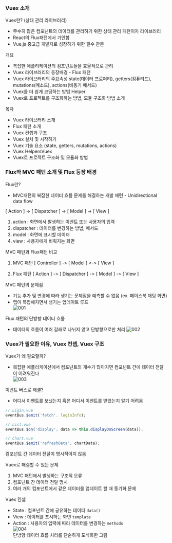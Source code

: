 ### Vuex 소개
Vuex란? (상태 관리 라이브러리)    
 - 무수히 많은 컴포넌트의 데이터를 관리하기 위한 상태 관리 패턴이자 라이브러리
 - React의 Flux패턴에서 기인함
 - Vue.js 중고급 개발자로 성장하기 위한 필수 관문
   
개요   
 - 복잡한 애플리케이션의 컴포넌트들을 효율적으로 관리
 - Vuex 라이브러리의 등장배경 - Flux 패턴
 - Vuex 라이브러리의 주요속성 state(데이터 프로퍼티), getters(컴퓨티드), mutations(메소드), actions(비동기 메서드)
 - Vuex를 더 쉽게 코딩하는 방법 Helper
 - Vuex로 프로젝트를 구조화하는 방법, 모듈 구조화 방법 소개   
   
목차
 - Vuex 라이브러리 소개
 - Flux 패턴 소개
 - Vuex 컨셉과 구조
 - Vuex 설치 및 시작하기
 - Vuex 기술 요소 (state, getters, mutations, actions)
 - Vuex HelpersVuex
 - Vuex로 프로젝트 구조화 및 모듈화 방법
   
### Flux와 MVC 패턴 소개 및 Flux 등장 배경
Flux란?
 - MVC패턴의 복잡한 데이터 흐름 문제를 해결하는 개발 패턴 - Unidirectional data flow
   
[ Action ] -> [ Dispatcher ] -> [ Model ] -> [ View ]   
  1. action : 화면에서 발생하는 이벤트 또는 사용자의 입력
  2. dispatcher : 데이터를 변경하는 방법, 메서드
  3. model : 화면에 표시할 데이터
  4. view : 사용자에게 비춰지는 화면   
   
MVC 패턴과 Flux패턴 비교
  1. MVC 패턴
    [ Controller ] -> [ Model ] <-> [ View ]   
   
  2. Flux 패턴
    [ Action ] -> [ Dispatcher ] -> [ Model ] -> [ View ]   
    
MVC 패턴의 문제점
 - 기능 추가 및 변경에 따라 생기는 문제점을 예측할 수 없음 (ex. 페이스북 채팅 화면)
 - 앱이 복잡해지면서 생기는 업데이트 루프   
 ![001](https://user-images.githubusercontent.com/63778557/125757204-1499e6ea-fd89-47a4-bb2a-6f553465b549.png)   
 
Flux 패턴의 단방향 데이터 흐름
 - 데이터의 흐름이 여러 갈래로 나뉘지 않고 단방향으로만 처리
 ![002](https://user-images.githubusercontent.com/63778557/125757828-d629d193-13da-42b3-b7bf-ba845912db5c.png)   

    
### Vuex가 필요한 이유, Vuex 컨셉, Vuex 구조
Vuex가 왜 필요할까?
 - 복잡한 애플리케이션에서 컴포넌트의 개수가 많아지면 컴포넌트 간에 데이터 전달이 어려워진다   
 ![003](https://user-images.githubusercontent.com/63778557/125758998-da7899c3-97c0-4a67-917b-a6611f7c04b0.png)   
  
이벤트 버스로 해결?
 - 어디서 이벤트를 보냈는지 혹은 어디서 이벤트를 받았는지 알기 어려움
```javascript
// Ligin.vue
eventBus.$emit('fetch'. loginInfo);

// List.vue
eventBus.$on('display', data => this.displayOnScreen(data));

// Chart.vue
eventBus.$emit('refreshData', chartData);
```
컴포넌트 간 데이터 전달이 명시적이지 않음   
   
Vuex로 해결할 수 있는 문제
 1. MVC 패턴에서 발생하는 구조적 오류
 2. 컴포넌트 간 데이터 전달 명시
 3. 여러 개의 컴포넌트에서 같은 데이터를 업데이트 할 때 동기화 문제
    
Vuex 컨셉
 - State : 컴포넌트 간에 공유하는 데이터 `data()`   
 - View : 데이터를 포시하는 화면 `template`   
 - Action : 사용자의 입력에 따라 데이터를 변경하는 `methods`   
 ![004](https://user-images.githubusercontent.com/63778557/125761292-86961f3b-18f4-4acd-9e51-20e200d7b3c2.png)   
 단방향 데이터 흐름 처리를 단순하게 도식화한 그림   
    
    



